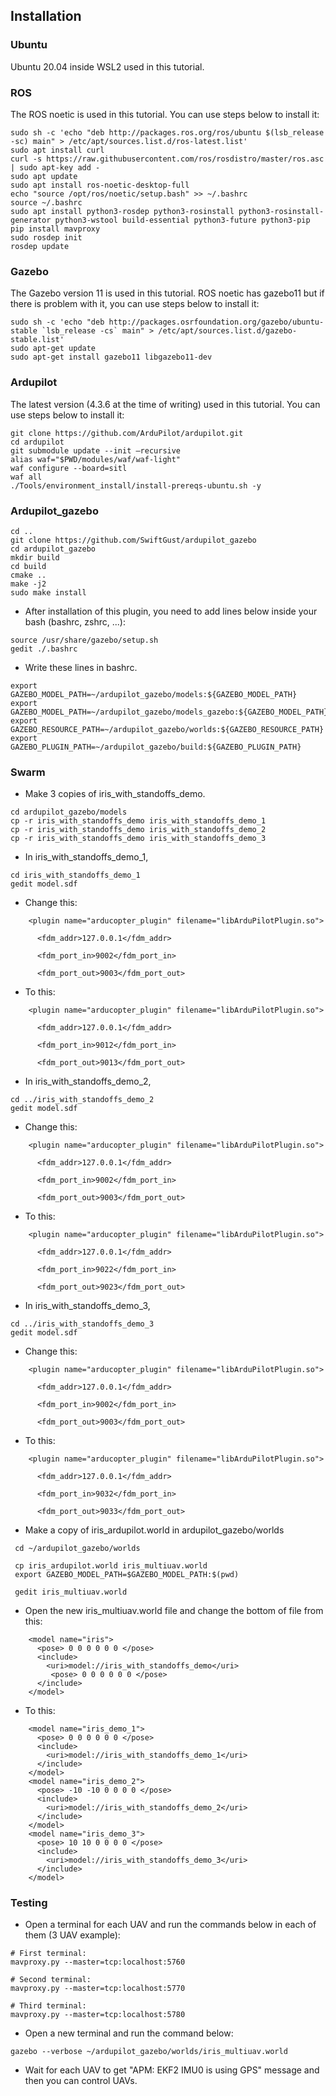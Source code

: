 ## Installation
### Ubuntu
Ubuntu 20.04 inside WSL2 used in this tutorial.

### ROS
The ROS noetic is used in this tutorial. You can use steps below to install it:
```
sudo sh -c 'echo "deb http://packages.ros.org/ros/ubuntu $(lsb_release -sc) main" > /etc/apt/sources.list.d/ros-latest.list'
sudo apt install curl
curl -s https://raw.githubusercontent.com/ros/rosdistro/master/ros.asc | sudo apt-key add -
sudo apt update
sudo apt install ros-noetic-desktop-full
echo "source /opt/ros/noetic/setup.bash" >> ~/.bashrc
source ~/.bashrc
sudo apt install python3-rosdep python3-rosinstall python3-rosinstall-generator python3-wstool build-essential python3-future python3-pip
pip install mavproxy
sudo rosdep init
rosdep update
```

### Gazebo
The Gazebo version 11 is used in this tutorial. ROS noetic has gazebo11 but if there is problem with it, you can use steps below to install it:
```
sudo sh -c 'echo "deb http://packages.osrfoundation.org/gazebo/ubuntu-stable `lsb_release -cs` main" > /etc/apt/sources.list.d/gazebo-stable.list'
sudo apt-get update
sudo apt-get install gazebo11 libgazebo11-dev
```

### Ardupilot
The latest version (4.3.6 at the time of writing) used in this tutorial. You can use steps below to install it:
```
git clone https://github.com/ArduPilot/ardupilot.git
cd ardupilot
git submodule update --init –recursive
alias waf="$PWD/modules/waf/waf-light"
waf configure --board=sitl
waf all
./Tools/environment_install/install-prereqs-ubuntu.sh -y
```

### Ardupilot_gazebo
```
cd ..
git clone https://github.com/SwiftGust/ardupilot_gazebo
cd ardupilot_gazebo
mkdir build
cd build
cmake ..
make -j2
sudo make install
```
- After installation of this plugin, you need to add lines below inside your bash (bashrc, zshrc, ...):
```
source /usr/share/gazebo/setup.sh
gedit ./.bashrc
```
- Write these lines in bashrc.
```
export GAZEBO_MODEL_PATH=~/ardupilot_gazebo/models:${GAZEBO_MODEL_PATH}
export GAZEBO_MODEL_PATH=~/ardupilot_gazebo/models_gazebo:${GAZEBO_MODEL_PATH}
export GAZEBO_RESOURCE_PATH=~/ardupilot_gazebo/worlds:${GAZEBO_RESOURCE_PATH}
export GAZEBO_PLUGIN_PATH=~/ardupilot_gazebo/build:${GAZEBO_PLUGIN_PATH}
```

### Swarm
- Make 3 copies of iris_with_standoffs_demo.
```
cd ardupilot_gazebo/models
cp -r iris_with_standoffs_demo iris_with_standoffs_demo_1
cp -r iris_with_standoffs_demo iris_with_standoffs_demo_2
cp -r iris_with_standoffs_demo iris_with_standoffs_demo_3
```


- In iris_with_standoffs_demo_1,
```
cd iris_with_standoffs_demo_1
gedit model.sdf
```
- Change this:    
```
    <plugin name="arducopter_plugin" filename="libArduPilotPlugin.so">

      <fdm_addr>127.0.0.1</fdm_addr>
      
      <fdm_port_in>9002</fdm_port_in>
      
      <fdm_port_out>9003</fdm_port_out>
```
- To this:
```
    <plugin name="arducopter_plugin" filename="libArduPilotPlugin.so">
    
      <fdm_addr>127.0.0.1</fdm_addr>
      
      <fdm_port_in>9012</fdm_port_in>
      
      <fdm_port_out>9013</fdm_port_out>
```
      
- In iris_with_standoffs_demo_2,
```
cd ../iris_with_standoffs_demo_2
gedit model.sdf
```

- Change this:    
```
    <plugin name="arducopter_plugin" filename="libArduPilotPlugin.so">

      <fdm_addr>127.0.0.1</fdm_addr>
      
      <fdm_port_in>9002</fdm_port_in>
      
      <fdm_port_out>9003</fdm_port_out>
```

- To this:
```
    <plugin name="arducopter_plugin" filename="libArduPilotPlugin.so">
    
      <fdm_addr>127.0.0.1</fdm_addr>
      
      <fdm_port_in>9022</fdm_port_in>
      
      <fdm_port_out>9023</fdm_port_out>
```
      
- In iris_with_standoffs_demo_3,
```
cd ../iris_with_standoffs_demo_3
gedit model.sdf
```

- Change this:    
```
    <plugin name="arducopter_plugin" filename="libArduPilotPlugin.so">

      <fdm_addr>127.0.0.1</fdm_addr>
      
      <fdm_port_in>9002</fdm_port_in>
      
      <fdm_port_out>9003</fdm_port_out>
```

- To this:
```
    <plugin name="arducopter_plugin" filename="libArduPilotPlugin.so">
    
      <fdm_addr>127.0.0.1</fdm_addr>
      
      <fdm_port_in>9032</fdm_port_in>
      
      <fdm_port_out>9033</fdm_port_out>
```

- Make a copy of iris_ardupilot.world in ardupilot_gazebo/worlds
```
 cd ~/ardupilot_gazebo/worlds
 
 cp iris_ardupilot.world iris_multiuav.world
 export GAZEBO_MODEL_PATH=$GAZEBO_MODEL_PATH:$(pwd)

 gedit iris_multiuav.world
```

- Open the new iris_multiuav.world file and change the bottom of file from this:
```
    <model name="iris">
      <pose> 0 0 0 0 0 0 </pose>
      <include>
        <uri>model://iris_with_standoffs_demo</uri>
         <pose> 0 0 0 0 0 0 </pose>
      </include>
    </model>
```
- To this:
```
    <model name="iris_demo_1">
      <pose> 0 0 0 0 0 0 </pose>
      <include>
        <uri>model://iris_with_standoffs_demo_1</uri>
      </include>
    </model>
    <model name="iris_demo_2">
      <pose> -10 -10 0 0 0 0 </pose>
      <include>
        <uri>model://iris_with_standoffs_demo_2</uri>
      </include>
    </model>
    <model name="iris_demo_3">
      <pose> 10 10 0 0 0 0 </pose>
      <include>
        <uri>model://iris_with_standoffs_demo_3</uri>
      </include>
    </model>
```
### Testing
- Open a terminal for each UAV and run the commands below in each of them (3 UAV example):
```
# First terminal:
mavproxy.py --master=tcp:localhost:5760

# Second terminal:
mavproxy.py --master=tcp:localhost:5770

# Third terminal:
mavproxy.py --master=tcp:localhost:5780
```
- Open a new terminal and run the command below:
```
gazebo --verbose ~/ardupilot_gazebo/worlds/iris_multiuav.world
```
- Wait for each UAV to get "APM: EKF2 IMU0 is using GPS" message and then you can control UAVs.
